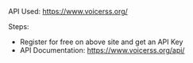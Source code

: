 API Used: https://www.voicerss.org/

Steps:

* Register for free on above site and get an API Key
* API Documentation: https://www.voicerss.org/api/